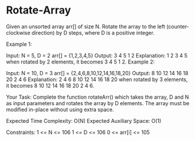 # Rotate-Array
Given an unsorted array arr[] of size N. Rotate the array to the left (counter-clockwise direction) by D steps, where D is a positive integer. 

 

Example 1:

Input:
N = 5, D = 2
arr[] = {1,2,3,4,5}
Output: 3 4 5 1 2
Explanation: 1 2 3 4 5  when rotated
by 2 elements, it becomes 3 4 5 1 2.
Example 2:

Input:
N = 10, D = 3
arr[] = {2,4,6,8,10,12,14,16,18,20}
Output: 8 10 12 14 16 18 20 2 4 6
Explanation: 2 4 6 8 10 12 14 16 18 20 
when rotated by 3 elements, it becomes 
8 10 12 14 16 18 20 2 4 6.
 

Your Task:
Complete the function rotateArr() which takes the array, D and N as input parameters and rotates the array by D elements. The array must be modified in-place without using extra space. 

 

Expected Time Complexity: O(N)
Expected Auxiliary Space: O(1)

 

Constraints:
1 <= N <= 106
1 <= D <= 106
0 <= arr[i] <= 105
